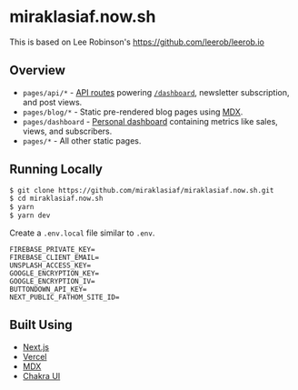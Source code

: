 # miraklasiaf.now.sh

This is based on Lee Robinson's https://github.com/leerob/leerob.io

## Overview

- `pages/api/*` - [API routes](https://nextjs.org/docs/api-routes/introduction) powering [`/dashboard`](https://miraklasiaf.now.sh/dashboard), newsletter subscription, and post views.
- `pages/blog/*` - Static pre-rendered blog pages using [MDX](https://github.com/mdx-js/mdx).
- `pages/dashboard` - [Personal dashboard](https://miraklasiaf.now.sh/dashboard) containing metrics like sales, views, and subscribers.
- `pages/*` - All other static pages.

## Running Locally

```bash
$ git clone https://github.com/miraklasiaf/miraklasiaf.now.sh.git
$ cd miraklasiaf.now.sh
$ yarn
$ yarn dev
```

Create a `.env.local` file similar to `.env`.

```
FIREBASE_PRIVATE_KEY=
FIREBASE_CLIENT_EMAIL=
UNSPLASH_ACCESS_KEY=
GOOGLE_ENCRYPTION_KEY=
GOOGLE_ENCRYPTION_IV=
BUTTONDOWN_API_KEY=
NEXT_PUBLIC_FATHOM_SITE_ID=
```

## Built Using

- [Next.js](https://nextjs.org/)
- [Vercel](https://vercel.com)
- [MDX](https://github.com/mdx-js/mdx)
- [Chakra UI](https://chakra-ui.com/)
